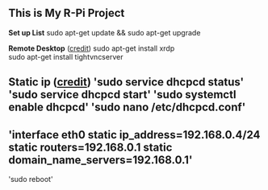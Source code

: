 ## This is My R-Pi Project
**Set up List**
sudo apt-get update && sudo apt-get upgrade

**Remote Desktop** ([credit](shorturl.at/sNW06))
sudo apt-get install xrdp            
sudo apt-get install tightvncserver

**Static ip** ([credit](shorturl.at/fuBPU))
'sudo service dhcpcd status'
'sudo service dhcpcd start'
'sudo systemctl enable dhcpcd'
'sudo nano /etc/dhcpcd.conf'
----------------------------------------------
'interface eth0
static ip_address=192.168.0.4/24
static routers=192.168.0.1
static domain_name_servers=192.168.0.1'
----------------------------------------------
'sudo reboot'




